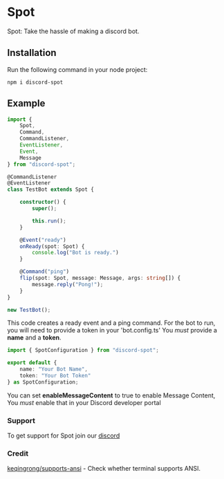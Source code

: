 # Spot

Spot: Take the hassle of making a discord bot.

## Installation

Run the following command in your node project:

```shell
npm i discord-spot
```

## Example

```ts
import {
    Spot,
    Command,
    CommandListener,
    EventListener,
    Event,
    Message
} from "discord-spot";

@CommandListener
@EventListener
class TestBot extends Spot {

    constructor() {
        super();

        this.run();
    }

    @Event("ready")
    onReady(spot: Spot) {
        console.log("Bot is ready.")
    }

    @Command("ping")
    flip(spot: Spot, message: Message, args: string[]) {
        message.reply("Pong!");
    }
}

new TestBot();
```

This code creates a ready event and a ping command.
For the bot to run, you will need to provide a token in your 'bot.config.ts'
You *must* provide a **name** and a **token**.

```ts
import { SpotConfiguration } from "discord-spot";

export default {
    name: "Your Bot Name",
    token: "Your Bot Token"
} as SpotConfiguration;
```
You can set **enableMessageContent** to true to enable Message Content, You *must* enable that in your Discord developer portal 

### Support

To get support for Spot join our [discord](https://discord.com/)

### Credit

[keqingrong/supports-ansi](https://github.com/keqingrong/supports-ansi) - Check whether terminal supports ANSI. 